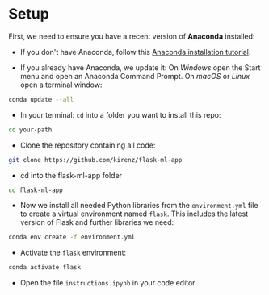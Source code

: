 # Setup

First, we need to ensure you have a recent version of **Anaconda** installed: 

- If you don't have Anaconda, follow this [Anaconda installation tutorial](https://kirenz.github.io/codelabs/codelabs/anaconda-install/#0). 

- If you already have Anaconda, we update it: On *Windows* open the Start menu and open an Anaconda Command Prompt. On *macOS* or *Linux* open a terminal window:


```bash
conda update --all
```

- In your terminal: `cd` into a folder you want to install this repo:

```bash
cd your-path
```


- Clone the repository containing all code:

```bash
git clone https://github.com/kirenz/flask-ml-app
```

- cd into the flask-ml-app folder

```bash
cd flask-ml-app
```

- Now we install all needed Python libraries from the `environment.yml` file to create a virtual environment named `flask`. This includes the latest version of Flask and further libraries we need: 

```bash
conda env create -f environment.yml
```

- Activate the `flask` environment:

```bash
conda activate flask
```

- Open the file `instructions.ipynb` in your code editor

